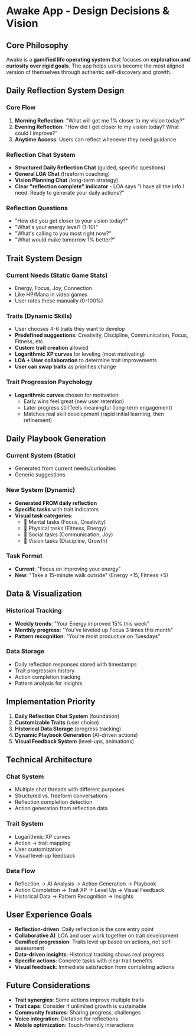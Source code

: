 # Awake App - Design Decisions & Vision

## Core Philosophy
Awake is a **gamified life operating system** that focuses on **exploration and curiosity over rigid goals**. The app helps users become the most aligned version of themselves through authentic self-discovery and growth.

## Daily Reflection System Design

### Core Flow
1. **Morning Reflection**: "What will get me 1% closer to my vision today?"
2. **Evening Reflection**: "How did I get closer to my vision today? What could I improve?"
3. **Anytime Access**: Users can reflect whenever they need guidance

### Reflection Chat System
- **Structured Daily Reflection Chat** (guided, specific questions)
- **General LOA Chat** (freeform coaching)
- **Vision Planning Chat** (long-term strategy)
- **Clear "reflection complete" indicator** - LOA says "I have all the info I need. Ready to generate your daily actions?"

### Reflection Questions
- "How did you get closer to your vision today?"
- "What's your energy level? (1-10)"
- "What's calling to you most right now?"
- "What would make tomorrow 1% better?"

## Trait System Design

### Current Needs (Static Game Stats)
- Energy, Focus, Joy, Connection
- Like HP/Mana in video games
- User rates these manually (0-100%)

### Traits (Dynamic Skills)
- User chooses 4-6 traits they want to develop
- **Predefined suggestions**: Creativity, Discipline, Communication, Focus, Fitness, etc.
- **Custom trait creation** allowed
- **Logarithmic XP curves** for leveling (most motivating)
- **LOA + User collaboration** to determine trait improvements
- **User can swap traits** as priorities change

### Trait Progression Psychology
- **Logarithmic curves** chosen for motivation:
  - Early wins feel great (new user retention)
  - Later progress still feels meaningful (long-term engagement)
  - Matches real skill development (rapid initial learning, then refinement)

## Daily Playbook Generation

### Current System (Static)
- Generated from current needs/curiosities
- Generic suggestions

### New System (Dynamic)
- **Generated FROM daily reflection**
- **Specific tasks** with trait indicators
- **Visual task categories**:
  - 🧠 Mental tasks (Focus, Creativity)
  - 💪 Physical tasks (Fitness, Energy)
  - 🤝 Social tasks (Communication, Joy)
  - 🎯 Vision tasks (Discipline, Growth)

### Task Format
- **Current**: "Focus on improving your energy"
- **New**: "Take a 15-minute walk outside" (Energy +15, Fitness +5)

## Data & Visualization

### Historical Tracking
- **Weekly trends**: "Your Energy improved 15% this week"
- **Monthly progress**: "You've leveled up Focus 3 times this month"
- **Pattern recognition**: "You're most productive on Tuesdays"

### Data Storage
- Daily reflection responses stored with timestamps
- Trait progression history
- Action completion tracking
- Pattern analysis for insights

## Implementation Priority

1. **Daily Reflection Chat System** (foundation)
2. **Customizable Traits** (user choice)
3. **Historical Data Storage** (progress tracking)
4. **Dynamic Playbook Generation** (AI-driven actions)
5. **Visual Feedback System** (level-ups, animations)

## Technical Architecture

### Chat System
- Multiple chat threads with different purposes
- Structured vs. freeform conversations
- Reflection completion detection
- Action generation from reflection data

### Trait System
- Logarithmic XP curves
- Action → trait mapping
- User customization
- Visual level-up feedback

### Data Flow
- Reflection → AI Analysis → Action Generation → Playbook
- Action Completion → Trait XP → Level Up → Visual Feedback
- Historical Data → Pattern Recognition → Insights

## User Experience Goals

- **Reflection-driven**: Daily reflection is the core entry point
- **Collaborative AI**: LOA and user work together on trait development
- **Gamified progression**: Traits level up based on actions, not self-assessment
- **Data-driven insights**: Historical tracking shows real progress
- **Specific actions**: Concrete tasks with clear trait benefits
- **Visual feedback**: Immediate satisfaction from completing actions

## Future Considerations

- **Trait synergies**: Some actions improve multiple traits
- **Trait caps**: Consider if unlimited growth is sustainable
- **Community features**: Sharing progress, challenges
- **Voice integration**: Dictation for reflections
- **Mobile optimization**: Touch-friendly interactions 